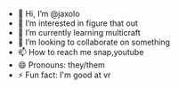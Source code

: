 - 👋 Hi, I’m @jaxolo
- 👀 I’m interested in figure that out
- 🌱 I’m currently learning multicraft
- 💞️ I’m looking to collaborate on something
- 📫 How to reach me snap,youtube
- 😄 Pronouns: they/them
- ⚡ Fun fact: I'm good at vr

<!---
jaxolo/jaxolo is a ✨ special ✨ repository because its `README.md` (this file) appears on your GitHub profile.
You can click the Preview link to take a look at your changes.
--->
